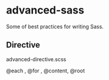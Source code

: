 advanced-sass
=============

Some of best practices for writing Sass.

Directive
---------
advanced-directive.scss

@each , @for , @content, @root
